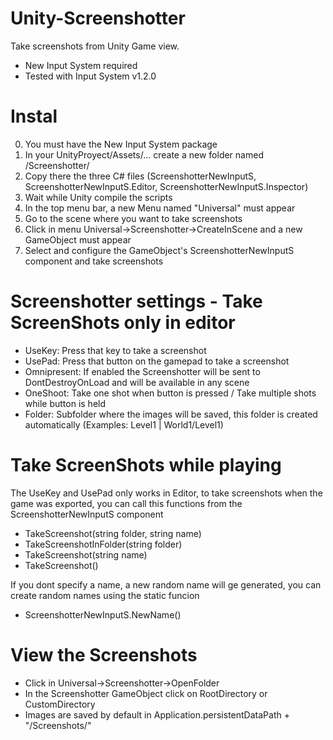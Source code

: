 # Unity-Screenshotter
Take screenshots from Unity Game view.
  - New Input System required
  - Tested with Input System v1.2.0

# Instal
  0. You must have the New Input System package
  1. In your UnityProyect/Assets/... create a new folder named /Screenshotter/
  2. Copy there the three C# files (ScreenshotterNewInputS, ScreenshotterNewInputS.Editor, ScreenshotterNewInputS.Inspector)
  3. Wait while Unity compile the scripts
  4. In the top menu bar, a new Menu named "Universal" must appear
  5. Go to the scene where you want to take screenshots
  6. Click in menu Universal->Screenshotter->CreateInScene and a new GameObject must appear
  7. Select and configure the GameObject's ScreenshotterNewInputS component and take screenshots

# Screenshotter settings - Take ScreenShots only in editor
  - UseKey: Press that key to take a screenshot
  - UsePad: Press that button on the gamepad to take a screenshot
  - Omnipresent: If enabled the Screenshotter will be sent to DontDestroyOnLoad and will be available in any scene
  - OneShoot: Take one shot when button is pressed / Take multiple shots while button is held
  - Folder: Subfolder where the images will be saved, this folder is created automatically (Examples: Level1 | World1/Level1)

# Take ScreenShots while playing
The UseKey and UsePad only works in Editor, to take screenshots when the game was exported, you can call this functions from the ScreenshotterNewInputS component
  - TakeScreenshot(string folder, string name)
  - TakeScreenshotInFolder(string folder)
  - TakeScreenshot(string name)
  - TakeScreenshot()

If you dont specify a name, a new random name will ge generated, you can create random names using the static funcion
  - ScreenshotterNewInputS.NewName()

# View the Screenshots
  - Click in Universal->Screenshotter->OpenFolder
  - In the Screenshotter GameObject click on RootDirectory or CustomDirectory
  - Images are saved by default in Application.persistentDataPath + "/Screenshots/"
